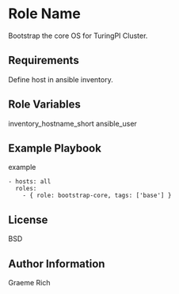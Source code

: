 Role Name
=========

Bootstrap the core OS for TuringPI Cluster.

Requirements
------------

Define host in ansible inventory.

Role Variables
--------------

inventory_hostname_short
ansible_user


Example Playbook
----------------

example

    - hosts: all
      roles:
        - { role: bootstrap-core, tags: ['base'] }

License
-------

BSD

Author Information
------------------

Graeme Rich
